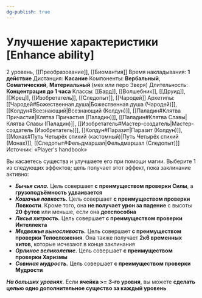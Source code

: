 ```yaml
---
dg-publish: true
---
```

# Улучшение характеристики [Enhance ability]
2 уровень, [[Преобразование]], [[Биомантия]]
Время накладывания: **1 действие**
Дистанция: **Касание**
Компоненты: **Вербальный**, **Соматический**, **Материальный** (мех или перо Зверя)
Длительность: **Концентрация до 1 часа**
Классы: [[Бард]], [[Волшебник]], [[Друид]], [[Жрец]], [[Изобретатель]], [[Следопыт]], [[Чародей]]
Архетипы: [[Чародей#Божественная душа|Божественная душа (Чародей)]], [[Колдун#Всезнающий|Всезнающий (Колдун)]], [[Паладин#Клятва Причастия|Клятва Причастия (Паладин)]], [[Паладин#Клятва Славы|Клятва Славы (Паладин)]], [[Изобретатель#Мастер-создатель|Мастер-создатель (Изобретатель)]], [[Колдун#Паразит|Паразит (Колдун)]], [[Монах#Путь Четырёх стихий (кастомный)|Путь Четырёх стихий (Монах)]], [[Следопыт#Фельдмаршал|Фельдмаршал (Следопыт)]]
Источник: «Player's handbook»

Вы касаетесь существа и улучшаете его при помощи магии. Выберите 1 из следующих эффектов; цель получает этот эффект, пока заклинание активно:

- **_Бычья сила._** Цель совершает **с преимуществом проверки Силы**, а **грузоподъёмность удваивается**
- _**Кошачья ловкость.**_ Цель совершает **с преимуществом проверки Ловкости**. Кроме того, она **не получает урон за падение** с высоты **20 футов** или меньше, если она **дееспособна**
- **_Лисья хитрость._** Цель совершает **с преимуществом проверки Интеллекта**
- **_Медвежья выносливость._** Цель совершает **с преимуществом проверки Телосложения**. Она также получает **2к6 временных хитов**, которые исчезают в конце заклинания
- **_Орлиное великолепие._** Цель совершает **с преимуществом проверки Харизмы**
- **_Совиная мудрость._** Цель совершает **с преимуществом проверки Мудрости**

**_На больших уровнях._** Если **ячейка >= 3-го уровня**, вы можете **сделать целью одно дополнительное существо за каждый уровень**